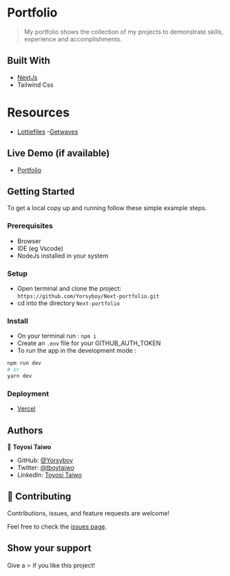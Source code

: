 # Portfolio

> My portfolio shows the collection of my projects to demonstrate skills, experience and accomplishments.


## Built With

- [NextJs](https://nextjs.org/)
- Tailwind Css

# Resources

- [Lottiefiles](https://lottiefiles.com/)
-[Getwaves]("http://www.w3.org/2000/svg")

## Live Demo (if available)

- [Portfolio](https://toyositaiwo.vercel.app/)

## Getting Started

To get a local copy up and running follow these simple example steps.

### Prerequisites

- Browser
- IDE (eg Vscode)
- NodeJs installed in your system

### Setup

- Open terminal and clone the project: `https://github.com/Yorsyboy/Next-portfolio.git`
- cd into the directory `Next-portfolio`

### Install

- On your terminal run : `npm i`
- Create an `.env` file for your GITHUB_AUTH_TOKEN
- To run the app in the development mode :

```bash
npm run dev
# or
yarn dev
```

### Deployment

- [Vercel](https://vercel.com/)

## Authors

👤 **Toyosi Taiwo**

- GitHub: [@Yorsyboy](https://github.com/Yorsyboy)
- Twitter: [@tboytaiwo](https://twitter.com/Tboytaiwo)
- LinkedIn: [Toyosi Taiwo](https://linkedin.com/in/taiwo-toyosi)

## 🤝 Contributing

Contributions, issues, and feature requests are welcome!

Feel free to check the [issues page](../../issues/).

## Show your support

Give a ⭐️ if you like this project!